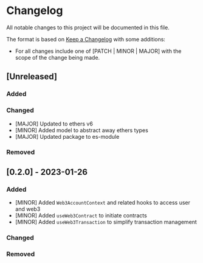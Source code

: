 # Changelog

All notable changes to this project will be documented in this file.

The format is based on [Keep a Changelog](https://keepachangelog.com/en/1.0.0/) with some additions:
- For all changes include one of [PATCH | MINOR | MAJOR] with the scope of the change being made.

## [Unreleased]

### Added

### Changed
- [MAJOR] Updated to ethers v6
- [MINOR] Added model to abstract away ethers types
- [MAJOR] Updated package to es-module

### Removed

## [0.2.0] - 2023-01-26

### Added
- [MINOR] Added `Web3AccountContext` and related hooks to access user and web3
- [MINOR] Added `useWeb3Contract` to initiate contracts
- [MINOR] Added `useWeb3Transaction` to simplify transaction management

### Changed

### Removed

